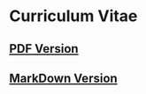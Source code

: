 # Curriculum Vitae  
## [PDF Version](https://github.com/Diego-II/Diego-II/blob/master/output/main.pdf)
## [MarkDown Version](https://github.com/Diego-II/Diego-II/blob/master/CV.md)
 
